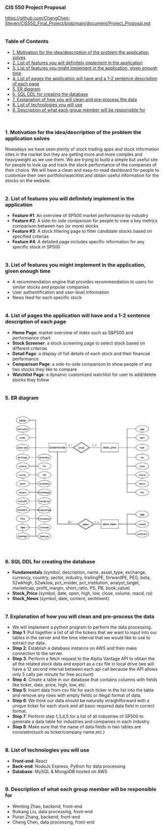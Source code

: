 ### CIS 550 Project Proposal  
https://github.com/ChengChen-Steven/CIS550_Final_Project/blob/main/document/Project_Proposal.md 
<br><br>


### __Table of Contents__
- [1. Motivation for the idea/description of the problem the application solves](#1-motivation-for-the-idea/description-of-the-problem-the-application-solves)
- [2. List of features you will definitely implement in the application](#2-list-of-features-you-will-definitely-implement-in-the-application)
- [3. List of features you might implement in the application, given enough time](#3-list-of-features-you-might-implement-in-the-application,-given-enough-time)
- [4. List of pages the application will have and a 1-2 sentence description of each page](#4-list-of-pages-the-application-will-have-and-a-1-2-sentence-description-of-each-page)
- [5. ER diagram](#5-ER-diagram)
- [6. SQL DDL for creating the database](#6-SQL-DDL-for-creating-the-database)
- [7. Explanation of how you will clean and pre-process the data](#7-explanation-of-how-you-will-clean-and-pre-process-the-data)
- [8. List of technologies you will use](#8-list-of-technologies-you-will-use)
- [9. Description of what each group member will be responsible for](#9-description-of-what-each-group-member-will-be-responsible-for)

<br>

### __1. Motivation for the idea/description of the problem the application solves__

Nowadays we have seen plenty of stock trading apps and stock information sites in the market but they are getting more and more complex and heavyweight as we use them. We are trying to build a simple but useful site for people to look up and track the stock performance of the companies of their choice. We will have a clean and easy-to-read dashboard for people to customize their own portfolio/watchlist and obtain useful information for the stocks on the website. <br><br>

### __2. List of features you will definitely implement in the application__

* __Feature #1__: An overview of SP500 market performance by industry
* __Feature #2__: A side-to-side comparison for people to view a key metrics comparison between two (or more) stocks
* __Feature #3__: A stock filtering page to filter candidate stocks based on specified criterias 
* __Feature #4__: A detailed page includes specific information for any specific stock in SP500 <br><br>

### __3. List of features you might implement in the application, given enough time__

* A recommendation engine that provides recommendation to users for similar stocks and popular companies
* User authentification and user-level information
* News feed for each specific stock 
<br><br>

### __4. List of pages the application will have and a 1-2 sentence description of each page__
* __Home Page__: market overview of index such as S&P500 and performance chart
* __Stock Screener__: a stock screening page to select stock based on different criterias  
* __Detail Page__: a display of full details of each stock and their financial performance
* __Comparison Page__: a side-to-side comparison to show people of any two stocks they like to compare
* __Watchlist Page__: a dynamic customized watchlist for user to add/delete stocks they follow
<br><br>

### __5. ER diagram__
![ER Diagram (use pandoc in vs code to render)](/document/material/er_diagram.png)

### __6. SQL DDL for creating the database__
* __Fundamentals__ (symbol, description, name, asset_type, exchange, currency, country, sector, industry, trailingPE, forwardPE, PEG, beta, 52wkhigh, 52wklow, pct_insider, pct_institution, analyst_target, marketcap, profit_margin, short_ratio, PS, PB, book_value)
* __Stock_Price__ (symbol, date, open, high, low, close, volume, macd, rsi)
* __Stock_News__ (symbol, date, content, sentiment)
<br><br>

### __7. Explanation of how you will clean and pre-process the data__
* We will implement a python program to perform the data processing.
* __Step 1__: Put together a list of all the tickers that we want to input into our tables in the server and the time interval that we would like to use to extract our data. 
* __Step 2__: Establish a database instance on AWS and then make connection to the server.
* __Step 3__: Perform a fetch request to the Alpha Vantage API to obtain the all the related stock data and export as a csv file in local drive (we will have a 12 second interval between each api call because the API allows only 5 calls per minute for free account)
* __Step 4__: Create a table in our database that contains columns with fields like ticker, date, price, high, low, etc.
* __Step 5__: Insert data from csv file for each ticker in the list into the table and remove any rows with empty fields or illegal format of data.
* __Step 6__: We think our data should be naturally straightforward with a unique ticker for each stock and all basic required data field in correct format.
* __Step 7__: Perform step 1,3,4,5 for a list of all industries of SP500 to generate a data table for industries and companies in each industry.
* __Step 8__: Make sure that the name of data fields in two tables are consisten(such as ticker/company name,etc.)<br><br>
 
### __8. List of technologies you will use__
* __Front-end__: React 
* __Back-end__: NodeJs Express, Python for data processing
* __Database__: MySQL & MongoDB hosted on AWS
<br><br>

### __9. Description of what each group member will be responsible for__
* Wenting Zhao, backend, front-end <br>
* Ruikang Liu, data processing, front-end <br>
* Puran Zhang, backend, front-end  <br>
* Cheng Chen, data processing, front-end <br><br>
